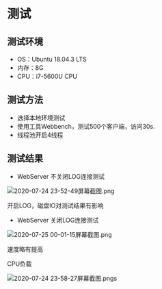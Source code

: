 # 测试

## 测试环境

- OS：Ubuntu 18.04.3 LTS
- 内存：8G
- CPU：i7-5600U CPU

## 测试方法

- 选择本地环境测试
- 使用工具Webbench，测试500个客户端，访问30s.
- 线程池开启4线程

## 测试结果

- WebServer 不关闭LOG连接测试

![2020-07-24 23-52-49屏幕截图.png](https://i.loli.net/2020/07/25/NPsnB1azlGvuUwx.png)

开启LOG，磁盘IO对测试结果有影响

- WebServer 关闭LOG连接测试

![2020-07-25 00-01-15屏幕截图.png](https://i.loli.net/2020/07/25/s6Ml8ZFX3DzNjh2.png)

速度略有提高

CPU负载

![2020-07-24 23-58-27屏幕截图.png](https://i.loli.net/2020/07/25/w5kUFfVesj8o2OP.png)s
